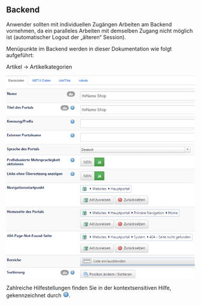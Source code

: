 ## Backend

Anwender sollten mit individuellen Zugängen Arbeiten am Backend vornehmen, da ein paralleles Arbeiten mit demselben Zugang nicht möglich ist \(automatischer Logout der „älteren“ Session\).

Menüpunkte im Backend werden in dieser Dokumentation wie folgt aufgeführt:

Artikel → Artikelkategorien

![](Chameleon_Anwenderdokumentation_Standardshop_V6.png)

Zahlreiche Hilfestellungen finden Sie in der kontextsensitiven Hilfe, gekennzeichnet durch ![](bildfragezeichen.png).


